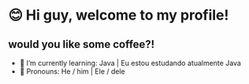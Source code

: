 # 😊 Hi guy, welcome to my profile! 
## would you like some coffee?!
- 🌱 I’m currently learning: Java |  Eu estou estudando atualmente Java
- 👤 Pronouns: He / him | Ele / dele
